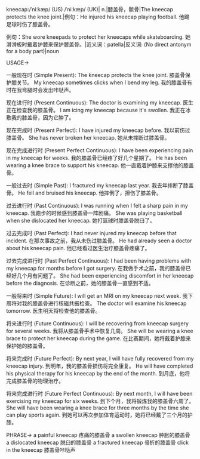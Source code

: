 kneecap:/ˈniːkæp/ (US) /ˈniːkæp/ (UK)| n.|膝盖骨，髌骨|The kneecap protects the knee joint.|例句：He injured his kneecap playing football. 他踢足球时伤了膝盖骨。

例句：She wore kneepads to protect her kneecaps while skateboarding. 她滑滑板时戴着护膝来保护膝盖骨。|近义词：patella|反义词: (No direct antonym for a body part)|noun


USAGE->

一般现在时 (Simple Present):
The kneecap protects the knee joint. 膝盖骨保护膝关节。
My kneecap sometimes clicks when I bend my leg. 我的膝盖骨有时在我弯腿时会发出咔哒声。

现在进行时 (Present Continuous):
The doctor is examining my kneecap. 医生正在检查我的膝盖骨。
I am icing my kneecap because it's swollen. 我正在冰敷我的膝盖骨，因为它肿了。

现在完成时 (Present Perfect):
I have injured my kneecap before. 我以前伤过膝盖骨。
She has never broken her kneecap. 她从未摔断过膝盖骨。

现在完成进行时 (Present Perfect Continuous):
I have been experiencing pain in my kneecap for weeks. 我的膝盖骨已经疼了好几个星期了。
He has been wearing a knee brace to support his kneecap. 他一直戴着护膝来支撑他的膝盖骨。

一般过去时 (Simple Past):
I fractured my kneecap last year. 我去年摔断了膝盖骨。
He fell and bruised his kneecap. 他摔倒了，擦伤了膝盖骨。

过去进行时 (Past Continuous):
I was running when I felt a sharp pain in my kneecap. 我跑步的时候感到膝盖骨一阵剧痛。
She was playing basketball when she dislocated her kneecap. 她打篮球时膝盖骨脱臼了。

过去完成时 (Past Perfect):
I had never injured my kneecap before that incident. 在那次事故之前，我从未伤过膝盖骨。
He had already seen a doctor about his kneecap pain. 他已经看过医生治疗膝盖骨疼痛了。

过去完成进行时 (Past Perfect Continuous):
I had been having problems with my kneecap for months before I got surgery. 在我做手术之前，我的膝盖骨已经好几个月有问题了。
She had been experiencing discomfort in her kneecap before the diagnosis. 在诊断之前，她的膝盖骨一直感到不适。

一般将来时 (Simple Future):
I will get an MRI on my kneecap next week. 我下周将对我的膝盖骨进行核磁共振检查。
The doctor will examine his kneecap tomorrow. 医生明天将检查他的膝盖骨。

将来进行时 (Future Continuous):
I will be recovering from kneecap surgery for several weeks. 我将从膝盖骨手术中恢复几周。
She will be wearing a knee brace to protect her kneecap during the game. 在比赛期间，她将戴着护膝来保护她的膝盖骨。

将来完成时 (Future Perfect):
By next year, I will have fully recovered from my kneecap injury. 到明年，我的膝盖骨损伤将完全康复。
He will have completed his physical therapy for his kneecap by the end of the month. 到月底，他将完成膝盖骨的物理治疗。


将来完成进行时 (Future Perfect Continuous):
By next month, I will have been exercising my kneecap for six weeks. 到下个月，我将锻炼我的膝盖骨六周了。
She will have been wearing a knee brace for three months by the time she can play sports again. 到她可以再次参加体育运动时，她将已经戴了三个月的护膝。

PHRASE->
a painful kneecap 疼痛的膝盖骨
a swollen kneecap 肿胀的膝盖骨
a dislocated kneecap 脱臼的膝盖骨
a fractured kneecap 骨折的膝盖骨
click in the kneecap 膝盖骨咔哒声
